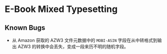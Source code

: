 # E-Book Mixed Typesetting

## Known Bugs

- 从 Amazon 获取的 AZW3 文件元数据中的 `MOBI-ASIN` 字段在从中转格式到输出 AZW3 的转换中会丢失，变成一段来历不明的随机字段。

